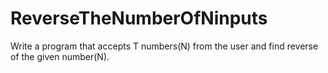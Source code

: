 # ReverseTheNumberOfNinputs
Write a program that accepts T numbers(N) from the user and find reverse of the given number(N).
